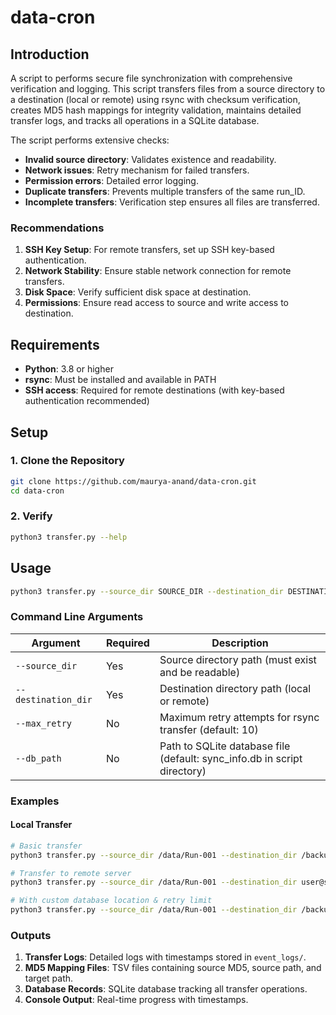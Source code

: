 # data-cron

## Introduction

A script to performs secure file synchronization with comprehensive verification and logging. This script transfers files from a source directory to a destination (local or remote) using rsync with checksum verification, creates MD5 hash mappings for integrity validation, maintains detailed transfer logs, and tracks all operations in a SQLite database.

The script performs extensive checks:

- **Invalid source directory**: Validates existence and readability.
- **Network issues**: Retry mechanism for failed transfers.
- **Permission errors**: Detailed error logging.
- **Duplicate transfers**: Prevents multiple transfers of the same run_ID.
- **Incomplete transfers**: Verification step ensures all files are transferred.

### Recommendations

1. **SSH Key Setup**: For remote transfers, set up SSH key-based authentication.
1. **Network Stability**: Ensure stable network connection for remote transfers.
1. **Disk Space**: Verify sufficient disk space at destination.
1. **Permissions**: Ensure read access to source and write access to destination.

## Requirements

- **Python**: 3.8 or higher
- **rsync**: Must be installed and available in PATH
- **SSH access**: Required for remote destinations (with key-based authentication recommended)

## Setup

### 1. Clone the Repository

```bash
git clone https://github.com/maurya-anand/data-cron.git
cd data-cron
```

### 2. Verify

```bash
python3 transfer.py --help
```

## Usage

```bash
python3 transfer.py --source_dir SOURCE_DIR --destination_dir DESTINATION_DIR [OPTIONS]
```

### Command Line Arguments

| Argument | Required | Description |
|----------|----------|-------------|
| `--source_dir` | Yes | Source directory path (must exist and be readable) |
| `--destination_dir` | Yes | Destination directory path (local or remote) |
| `--max_retry` | No | Maximum retry attempts for rsync transfer (default: 10) |
| `--db_path` | No | Path to SQLite database file (default: sync_info.db in script directory) |

### Examples

#### Local Transfer

```bash
# Basic transfer
python3 transfer.py --source_dir /data/Run-001 --destination_dir /backup

# Transfer to remote server
python3 transfer.py --source_dir /data/Run-001 --destination_dir user@server:/remote/backup

# With custom database location & retry limit
python3 transfer.py --source_dir /data/Run-001 --destination_dir /backup --db_path /custom/path/transfers.db --max_retry 5
```

### Outputs

1. **Transfer Logs**: Detailed logs with timestamps stored in `event_logs/`.
1. **MD5 Mapping Files**: TSV files containing source MD5, source path, and target path.
1. **Database Records**: SQLite database tracking all transfer operations.
1. **Console Output**: Real-time progress with timestamps.
